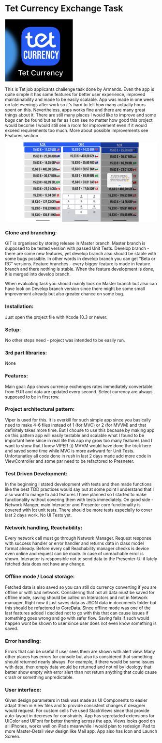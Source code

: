 # Tet Currency Exchange Task
![alt text](https://raw.githubusercontent.com/armandsberzinsdev/TetCurrencyExchangeTask/master/Screenshots/iconImage.JPG)

This is Tet job applicants challenge task done by Armands. Even the app is quite simple it has some features for better user experience, improved maintainability and made to be easily scalable. App was made in one week on late evenings after work so it's hard to tell how many actually hours spent on this. Nevertheless, apps works fine and there are many great things about it. There are still many places I would like to improve and some bugs can be found but as far as I can see no matter how good this project would become I would still see a room for improvement even if it would exceed requirements too much. More about possible improvements see Features section.

![alt text](https://raw.githubusercontent.com/armandsberzinsdev/TetCurrencyExchangeTask/master/Screenshots/stickedTogetherTet.jpg)

### Clone and branching:
GIT is organised by storing release in Master branch. Master branch is supposed to be tested version with passed Unit Tests.
Develop branch - there are some new features, yet develop branch also should be stable with some bugs possible. In other words in develop branch you can get "Beta or RC" versions.
Feature branches - every bigger feature is made in feature branch and there nothing is stable. When the feature development is done, it is merged into develop branch.

When evaluating task you should mainly look on Master branch but also can have look on Develop branch version since there might be some small improvement already but also greater chance on some bug.

### Installation:
Just open the project file with Xcode 10.3 or newer.

### Setup:
No other steps need - project was intended to be easily run. 

### 3rd part libraries:
None

### Features:
Main goal:
App shows currency exchenges rates immediately convertable from EUR and data are updated every second. Select currency are always supposed to be in first row.

### Project architectural pattern: 
Viper is used for this. It is overkill for such simple app since you basically need to make 4-6 files instead of 1 (for MVC) or 2 (for MVVM) and that definitely takes more time. But I chouse to use this because by making app on this pattern app will easily testable and scalable what I found to be important here since in real life this app my grow too many features (and I want to show that I know VIPER :)) MVVM would have done the trick here and saved some time while MVC is more awkward for Unit Tests. Unfortunatley all code done in rush in last 2 days made add more code in ViewController and some par need to be refactored to Presneter.

### Test Driven Development:
In the beginning I stated development with tests and then made functions like the best TDD practices would say but at some point I understand that I also want to mange to add features I have planned so I started to make functionality without covering them with tests immediately. On good side - Network Manger, main Interactor and Presenter core functionality is covered with lot unit tests. There should be more tests especially to cover last 2 days work. No UI Tests yet.

### Network handling, Reachability:
Every network call must go through Network Manager. Request response with success handler or error handler and returns data in class model format already. Before every call Reachability manager checks is device even online and request can be made. In case of unreachable error is shown. Interactor is responsible not to send data to the Presenter-UI if lately fetched data does not have any change.

### Offline mode / Local storage: 
Fetched data is also saved so you can still do currency converting if you are offline or with bad network. Considering that not all data must be saved for offline mode, saving should be called on Interactors and not in Network manager. Right now it just saves data as JSON data in documents folder but this should be refactored to CoreData. Since offline mode was one of the last features added I decided not to go with this that can cause issues if something goes wrong and go with safer flow. Saving fails if such would happen wont be shown to user since user does not even know something is saved.

### Error handling:
Errors that can be useful if user sees them are shown with alert view. Many other places has errors for console but also its considered that something should returned nearly always. For example, if there would be some issues with data, then empty data would be returned and not nil by ideology that better show empty with error alert than not return anything that could cause crash or something unpredictable. 


### User interface:
Given design parameters in task was made as UI Components to easier adapt them in View files and to provide consistent changes if designer would request. For custom cells I've used StackViews since that provide auto-layout in decreses for constraints. App has sepretaded extensions for UIColor and UIFont for better theming across the app. Views looks good on all iPhones, works well on iPads meanwhile I would plan to redesign iPad to more Master-Detail view design like Mail app. App also has Icon and Launch Screen.




